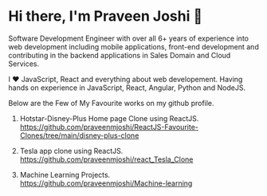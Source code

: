 # Hi there, I'm Praveen Joshi 👋

Software Development Engineer with over all 6+ years of experience into web development including mobile applications, front-end development and contributing in the backend applications in Sales Domain and Cloud Services.

I ❤️ JavaScript, React and everything about web developement. Having hands on experience in JavaScript, React, Angular, Python and NodeJS.

Below are the Few of My Favourite works on my github profile.

1. Hotstar-Disney-Plus Home page Clone using ReactJS. <br />
https://github.com/praveenmjoshi/ReactJS-Favourite-Clones/tree/main/disney-plus-clone

2. Tesla app clone using ReactJS. <br />
https://github.com/praveenmjoshi/react_Tesla_Clone

3. Machine Learning Projects. <br />
https://github.com/praveenmjoshi/Machine-learning

